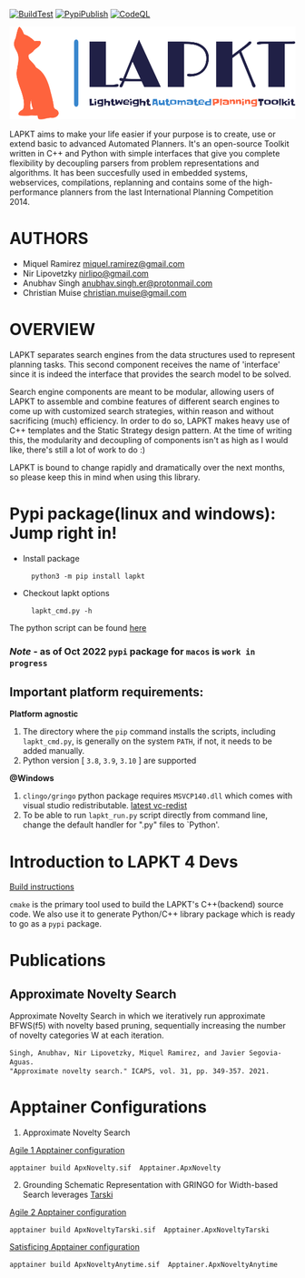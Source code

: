 [![BuildTest](https://github.com/LAPKT-dev/LAPKT-public/actions/workflows/build_test.yml/badge.svg)](https://github.com/LAPKT-dev/LAPKT-public/actions/workflows/build_test.yml)
[![PypiPublish](https://github.com/LAPKT-dev/LAPKT-public/actions/workflows/pypi_publish.yml/badge.svg)](https://github.com/LAPKT-dev/LAPKT-public/actions/workflows/pypi_publish.yml)
[![CodeQL](https://github.com/LAPKT-dev/LAPKT-public/actions/workflows/codeql-analysis.yml/badge.svg)](https://github.com/LAPKT-dev/LAPKT-public/actions/workflows/codeql-analysis.yml)


![LAPKT](cmake/docs/resources/logo/lapkt-low-resolution-logo-color-on-transparent-background.png)

LAPKT aims to make your life easier if your purpose is to create, use or extend basic to advanced Automated Planners. It's an open-source Toolkit written in C++ and Python with simple interfaces that give you complete flexibility by decoupling parsers from problem representations and algorithms. It has been succesfully used in embedded systems, webservices, compilations, replanning and contains some of the high-performance planners from the last International Planning Competition 2014.

AUTHORS
=======

- Miquel Ramirez <miquel.ramirez@gmail.com>
- Nir Lipovetzky <nirlipo@gmail.com>
- Anubhav Singh <anubhav.singh.er@protonmail.com>
- Christian Muise <christian.muise@gmail.com>



OVERVIEW
===========

LAPKT separates search engines from the data structures used to represent
planning tasks. This second component receives the name of 'interface' since
it is indeed the interface that provides the search model to be solved.

Search engine components are meant to be modular, allowing users of LAPKT to
assemble and combine features of different search engines to come up with customized
search strategies, within reason and without sacrificing (much) efficiency. In order to
do so, LAPKT makes heavy use of C++ templates and the Static Strategy design pattern.
At the time of writing this, the modularity and decoupling of components isn't as high 
as I would like, there's still a lot of work to do :)

LAPKT is bound to change rapidly and dramatically over the next months, so please keep
this in mind when using this library.

Pypi package(linux and windows): Jump right in!
=================================================
- Install package

		python3 -m pip install lapkt

- Checkout lapkt options

		lapkt_cmd.py -h

The python script can be found [here](https://github.com/LAPKT-dev/LAPKT-public/blob/Devel2.0/src/python/_package/script/lapkt_cmd.py)
### *Note* - as of Oct 2022 `pypi` package for `macos` is `work in progress` 

## Important platform requirements:

**Platform agnostic**

1. The directory where the `pip` command installs the scripts, including `lapkt_cmd.py`, is generally on the system `PATH`, if not, it needs to be added manually.
2. Python version [ `3.8`, `3.9`, `3.10` ] are supported

**@Windows**

1. `clingo/gringo` python package requires `MSVCP140.dll` which comes with visual studio redistributable. [latest vc-redist](https://docs.microsoft.com/en-us/cpp/windows/latest-supported-vc-redist)
2. To be able to run `lapkt_run.py` script directly from command line, change the default handler for ".py" files to `Python'.


Introduction to LAPKT 4 Devs
================================

[Build instructions](developersguide/build.md)

`cmake` is the primary tool used to build the LAPKT's C++(backend) source code. We also use it to generate Python/C++ library package which is ready to go as a `pypi` package. 


# Publications


## Approximate Novelty Search

Approximate Novelty Search in which we iteratively run approximate BFWS(f5) with novelty based pruning, sequentially increasing the number of novelty categories W at each iteration.

	Singh, Anubhav, Nir Lipovetzky, Miquel Ramirez, and Javier Segovia-Aguas. 
	"Approximate novelty search." ICAPS, vol. 31, pp. 349-357. 2021.


# Apptainer Configurations

1. Approximate Novelty Search

[Agile 1 Apptainer configuration](Apptainer.ApxNovelty)

	apptainer build ApxNovelty.sif  Apptainer.ApxNovelty


2. Grounding Schematic Representation with GRINGO for Width-based Search leverages [Tarski](https://tarski.readthedocs.io/en/latest/notebooks/grounding-reachability-analysis.html)

[Agile 2 Apptainer configuration](Apptainer.ApxNoveltyTarski)

	apptainer build ApxNoveltyTarski.sif  Apptainer.ApxNoveltyTarski

[Satisficing Apptainer configuration](Apptainer.ApxNoveltyAnytime)

	apptainer build ApxNoveltyAnytime.sif  Apptainer.ApxNoveltyAnytime
